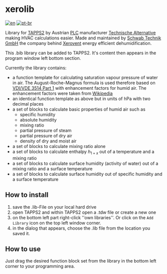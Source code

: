 # xerolib
[![en](https://img.shields.io/badge/lang-en-red.svg)](https://github.com/stechnik/xerolib/blob/main/README.md)
[![pt-br](https://img.shields.io/badge/lang-de-green.svg)](https://github.com/stechnik/xerolib/blob/main/README.de.md)

Library for [TAPPS2](https://wiki.ta.co.at/TAPPS2) by Austrian [PLC](https://en.wikipedia.org/wiki/Programmable_logic_controller) manufacturer [Technische Alternative](https://www.ta.co.at/) making HVAC calculations easier. Made and maintained by [Schwab Technik GmbH](https://www.schwabtechnik.ch) the company behind [Xerovent](https://www.xerovent.ch/) energy efficient dehumidification.

This .bib library can be added to TAPPS2. It's content then appears in the program window left bottom section.

Currently the library contains:
- a function template for calculating saturation vapour pressure of water in air. The August-Roche-Magnus formula is used therefore based on [VDI/VDE 3514 Part 1](https://www.vdi.de/richtlinien/details/vdivde-3514-blatt-1-gasfeuchtemessung-kenngroessen-und-formelzeichen) with enhancement factors for humid air. The enhancement factors were taken from [Wikipedia](https://de.wikipedia.org/w/index.php?title=S%C3%A4ttigungsdampfdruck&oldid=236975950#Korrekturfaktoren_f%C3%BCr_feuchte_Luft)
- an identical function template as above but in units of hPa with two decimal places
- a set of blocks to calculate basic properties of humid air such as
  -  specific humidity
  -  absolute humidity
  -  mixing ratio
  -  partial pressure of steam
  -  partial pressure of dry air
  -  density of dry and moist air
- a set of blocks to calculate mixing ratio alone
- a set of blocks to calculate enthalpy $h_{1+x}$ out of a temperature and a mixing ratio
- a set of blocks to calculate surface humidity (activity of water) out of a mixing ratio and a surface temperature
- a set of blocks to calculate surface humidity out of specific humidity and a surface temperature

## How to install
1. save the .lib-File on your local hard drive
2. open TAPPS2 and within TAPPS2 open a .tdw file or create a new one
3. on the bottom left part right-click ''own libraries''. Or click on the ``Add Library`` icon on the top left window corner.
4. in the dialog that appears, choose the .lib file from the location you saved it.

## How to use
Just drag the desired function block set from the library in the bottom left corner to your programming area.